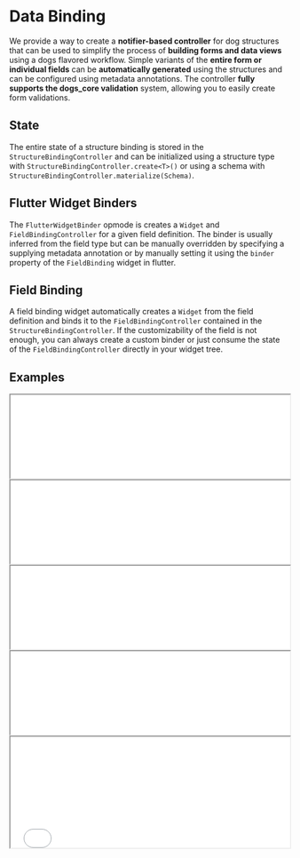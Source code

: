 # Data Binding

We provide a way to create a **notifier-based controller** for dog structures that can be used to simplify the process
of
**building forms and data views** using a dogs flavored workflow. Simple variants of the **entire form or individual
fields**
can be **automatically generated** using the structures and can be configured using metadata annotations. The
controller **fully supports the dogs_core validation** system, allowing you to easily create form validations.

## State

The entire state of a structure binding is stored in the `StructureBindingController` and can be initialized using
a structure type with `StructureBindingController.create<T>()` or using a schema with
`StructureBindingController.materialize(Schema)`.


## Flutter Widget Binders

The `FlutterWidgetBinder` opmode is creates a `Widget` and `FieldBindingController` for a given field definition. The binder is
usually inferred from the field type but can be manually overridden by specifying a supplying metadata annotation or
by manually setting it using the `binder` property of the `FieldBinding` widget in flutter.


## Field Binding

A field binding widget automatically creates a `Widget` from the field definition and binds it to the `FieldBindingController`
contained in the `StructureBindingController`. If the customizability of the field is not enough, you can always
create a custom binder or just consume the state of the `FieldBindingController` directly in your widget tree.


## Examples

<iframe src="/assets/dogs_flutter/demo/index.html#/binder/string" width="100%" height="150"></iframe>

<iframe src="/assets/dogs_flutter/demo/index.html#/binder/int" width="100%" height="150"></iframe>

<iframe src="/assets/dogs_flutter/demo/index.html#/binder/double" width="100%" height="150"></iframe>

<iframe src="/assets/dogs_flutter/demo/index.html#/binder/bool" width="100%" height="150"></iframe>

<iframe src="/assets/dogs_flutter/demo/index.html#/binder/enum" width="100%" height="200"></iframe>